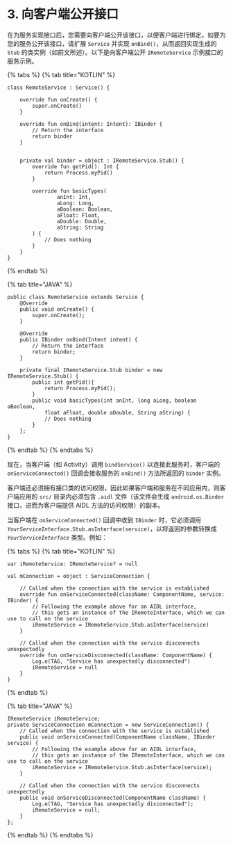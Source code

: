 # 3. 向客户端公开接口

在为服务实现接口后，您需要向客户端公开该接口，以便客户端进行绑定。如要为您的服务公开该接口，请扩展 `Service` 并实现 `onBind()`，从而返回实现生成的 `Stub` 的类实例（如前文所述）。以下是向客户端公开 `IRemoteService` 示例接口的服务示例。

{% tabs %}
{% tab title="KOTLIN" %}
```
class RemoteService : Service() {

    override fun onCreate() {
        super.onCreate()
    }

    override fun onBind(intent: Intent): IBinder {
        // Return the interface
        return binder
    }


    private val binder = object : IRemoteService.Stub() {
        override fun getPid(): Int {
            return Process.myPid()
        }

        override fun basicTypes(
                anInt: Int,
                aLong: Long,
                aBoolean: Boolean,
                aFloat: Float,
                aDouble: Double,
                aString: String
        ) {
            // Does nothing
        }
    }
}
```
{% endtab %}

{% tab title="JAVA" %}
```
public class RemoteService extends Service {
    @Override
    public void onCreate() {
        super.onCreate();
    }

    @Override
    public IBinder onBind(Intent intent) {
        // Return the interface
        return binder;
    }

    private final IRemoteService.Stub binder = new IRemoteService.Stub() {
        public int getPid(){
            return Process.myPid();
        }
        public void basicTypes(int anInt, long aLong, boolean aBoolean,
            float aFloat, double aDouble, String aString) {
            // Does nothing
        }
    };
}
```
{% endtab %}
{% endtabs %}

现在，当客户端（如 Activity）调用 `bindService()` 以连接此服务时，客户端的 `onServiceConnected()` 回调会接收服务的 `onBind()` 方法所返回的 `binder` 实例。

客户端还必须拥有接口类的访问权限，因此如果客户端和服务在不同应用内，则客户端应用的 `src/` 目录内必须包含 `.aidl` 文件（该文件会生成 `android.os.Binder` 接口，进而为客户端提供 AIDL 方法的访问权限）的副本。

当客户端在 `onServiceConnected()` 回调中收到 `IBinder` 时，它必须调用 _`YourServiceInterface`_`.Stub.asInterface(service)`，以将返回的参数转换成 _`YourServiceInterface`_ 类型。例如：

{% tabs %}
{% tab title="KOTLIN" %}
```
var iRemoteService: IRemoteService? = null

val mConnection = object : ServiceConnection {

    // Called when the connection with the service is established
    override fun onServiceConnected(className: ComponentName, service: IBinder) {
        // Following the example above for an AIDL interface,
        // this gets an instance of the IRemoteInterface, which we can use to call on the service
        iRemoteService = IRemoteService.Stub.asInterface(service)
    }

    // Called when the connection with the service disconnects unexpectedly
    override fun onServiceDisconnected(className: ComponentName) {
        Log.e(TAG, "Service has unexpectedly disconnected")
        iRemoteService = null
    }
}
```
{% endtab %}

{% tab title="JAVA" %}
```
IRemoteService iRemoteService;
private ServiceConnection mConnection = new ServiceConnection() {
    // Called when the connection with the service is established
    public void onServiceConnected(ComponentName className, IBinder service) {
        // Following the example above for an AIDL interface,
        // this gets an instance of the IRemoteInterface, which we can use to call on the service
        iRemoteService = IRemoteService.Stub.asInterface(service);
    }

    // Called when the connection with the service disconnects unexpectedly
    public void onServiceDisconnected(ComponentName className) {
        Log.e(TAG, "Service has unexpectedly disconnected");
        iRemoteService = null;
    }
};
```
{% endtab %}
{% endtabs %}
